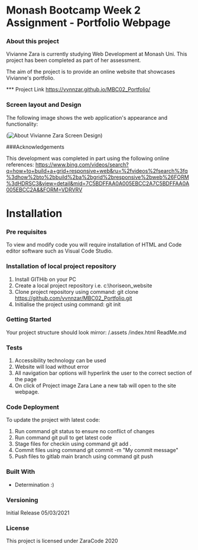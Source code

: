 # Monash Bootcamp Week 2 Assignment - Portfolio Webpage 

### About this project

Vivianne Zara is currently studying Web Development at Monash Uni. This project has been completed as part of her assessment.

The aim of the project is to provide an online website that showcases Vivianne's portfolio.

*** Project Link 
https://vvnnzar.github.io/MBC02_Portfolio/


### Screen layout and Design
The following image shows the web application's appearance and functionality:

(![About Vivianne Zara Screen Design](mock_design/screen_design.png))

###Acknowledgements

This development was completed in part using the following online references:
https://www.bing.com/videos/search?q=how+to+build+a+grid+responsive+web&ru=%2fvideos%2fsearch%3fq%3dhow%2bto%2bbuild%2ba%2bgrid%2bresponsive%2bweb%26FORM%3dHDRSC3&view=detail&mid=7C5BDFFAA0A005EBCC2A7C5BDFFAA0A005EBCC2A&&FORM=VDRVRV



# Installation

### Pre requisites

To view and modify code you will require installation of HTML and Code editor software such as Visual Code Studio. 

### Installation of local project repository

1. Install GITHib on your PC
2. Create a local project repository i.e. c:\horiseon_website
3. Clone project repository using command: git clone https://github.com/vvnnzar/MBC02_Portfolio.git
4. Initialise the project using command: git init


### Getting Started
Your project structure should look mirror:
/.assets
/index.html
ReadMe.md

### Tests
1. Accessibility technology can be used 
2. Website will load without error
3. All navigation bar options will hyperlink the user to the correct section of the page
4. On click of Project image Zara Lane a new tab will open to the site webpage.



### Code Deployment
To update the project with latest code:
1. Run command git status to ensure no conflict of changes
2. Run command git pull to get latest code
3. Stage files for checkin using command git add .
4. Commit files using command git commit -m "My commit message"
5. Push files to gitlab main branch using command git push

### Built With

* Determination :) 

### Versioning

Initial Release 05/03/2021

### License

This project is licensed under ZaraCode 2020
